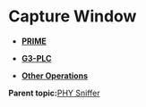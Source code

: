 # Capture Window

-   **[PRIME](GUID-629FBCB3-9AE6-41A9-904E-39EBF5C9A78F.md)**  

-   **[G3-PLC](GUID-AEF828B2-7BEE-47DA-84FC-8959348255B2.md)**  

-   **[Other Operations](GUID-9F6F8FCB-49E9-4355-B72D-FF79A905F622.md)**  


**Parent topic:**[PHY Sniffer](GUID-8D66ECA9-8C74-42B9-8915-33D381579FBB.md)

